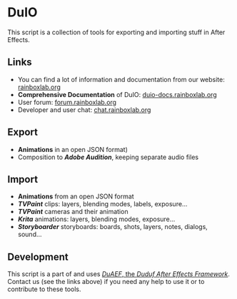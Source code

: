 # DuIO

This script is a collection of tools for exporting and importing stuff in After Effects.

## Links

- You can find a lot of information and documentation from our website: [rainboxlab.org](https://rainboxlab.org)
- **Comprehensive Documentation** of DuIO: [duio-docs.rainboxlab.org](http://duio-docs.rainboxlab.org)
- User forum: [forum.rainboxlab.org](http://forum.rainboxlab.org)   
- Developer and user chat: [chat.rainboxlab.org](http://chat.rainboxlab.org)

## Export

- **Animations** in an open JSON format)
- Composition to ***Adobe Audition***, keeping separate audio files

## Import

- **Animations** from an open JSON format
- ***TVPaint*** clips: layers, blending modes, labels, exposure...
- ***TVPaint*** cameras and their animation
- ***Krita*** animations: layers, blending modes, exposure...
- ***Storyboarder*** storyboards: boards, shots, layers, notes, dialogs, sound...

## Development

This script is a part of and uses [*DuAEF*, the *Duduf After Effects Framework*](https://github.com/Rainbox-dev/DuAEF).  
Contact us (see the links above) if you need any help to use it or to contribute to these tools.
